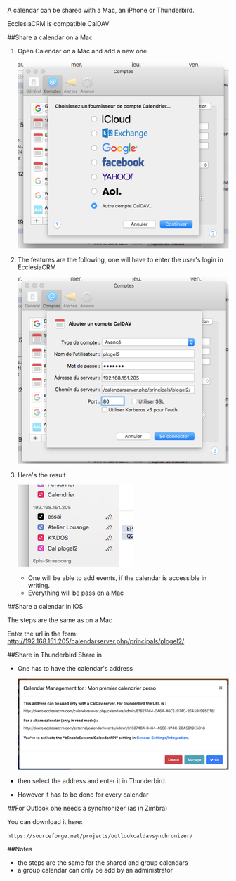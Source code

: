 A calendar can be shared with a Mac, an iPhone or Thunderbird.

EcclesiaCRM is compatible CalDAV

##Share a calendar on a Mac

1. Open Calendar on a Mac and add a new one

    ![Screenshot](../../img/person/user_cal_share1.png)

2. The features are the following, one will have to enter the user's login in EcclesiaCRM

    ![Screenshot](../../img/person/user_cal_share2.png)

4. Here's the result

    ![Screenshot](../../img/person/user_cal_share3.png)

    -  One will be able to add events, if the calendar is accessible in writing.
    - Everything will be pass on a Mac

##Share a calendar in IOS

The steps are the same as on a Mac

Enter the url in the form: http://192.168.151.205/calendarserver.php/principals/plogel2/

##Share in Thunderbird Share in

- One has to have the calendar's address

    ![Screenshot](../../img/person/user11.png)

- then select the address and enter it in Thunderbird.

- However it has to be done for every calendar

##For Outlook one needs a synchronizer (as in Zimbra)

You can download it here:

```https://sourceforge.net/projects/outlookcaldavsynchronizer/```



##Notes

- the steps are the same for the shared and group calendars
- a group calendar can only be add by an administrator

